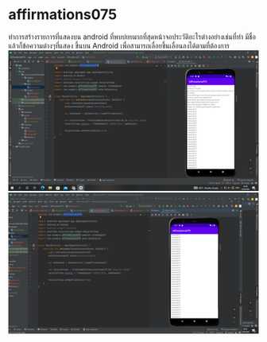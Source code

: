 # affirmations075
ทำการสร้างรายการที่แสดงบน android ที่พบบ่ยยมากที่สุดหน้าจอประวัติอะไรต่างอย่างเช่นที่ทำ มีชื่อแล้วก็ข้อความต่างๆที่แสดง
ขึ้นบน Android เพื่อสามารถเลื่อยขึ้นเลื่อนลงได้ตามที่ต้องการ
![alt text](https://github.com/kasipat456/affirmations075/blob/master/affirmations075-1.PNG)
![alt text](https://github.com/kasipat456/affirmations075/blob/master/affirmations075-2.PNG)
